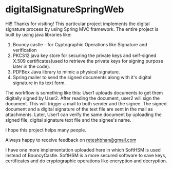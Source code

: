 # digitalSignatureSpringWeb
Hi!!
Thanks for visiting!
This particular project implements the digital signature process by using Spring MVC framework. The entire project is built by using java libraries like:
1. Bouncy castle - for Cyptographic Operations like Signature and verification
2. PKCS12 java key store for securing the private keys and self-signed X.509 certificates(used to retrieve the private keys for signing purpose later in the code).
3. PDFBox Java library to mimic a physical signature.
4. Spring mailer to send the signed documents along with it's digital signature in its text form.

The workflow is something like this:
User1 uploads documents to get them digitally signed by User2. After reading the document, user2 will sign the document. This will trigger a mail to both sender and the signee. The signed document and a digital signature of the text file are sent in the mail as attachments. Later, User1 can verify the same document by uploading the signed file, digital signature text file and the signee's name.

I hope this project helps many people.

Always happy to receive feedback on reteshbhan@gmail.com

I have one more implementation uploaded here in which SoftHSM is used instead of BouncyCastle. SoftHSM is a more secured software to save keys, certificates and do cryptographic operations like encryption and decryption.
   
